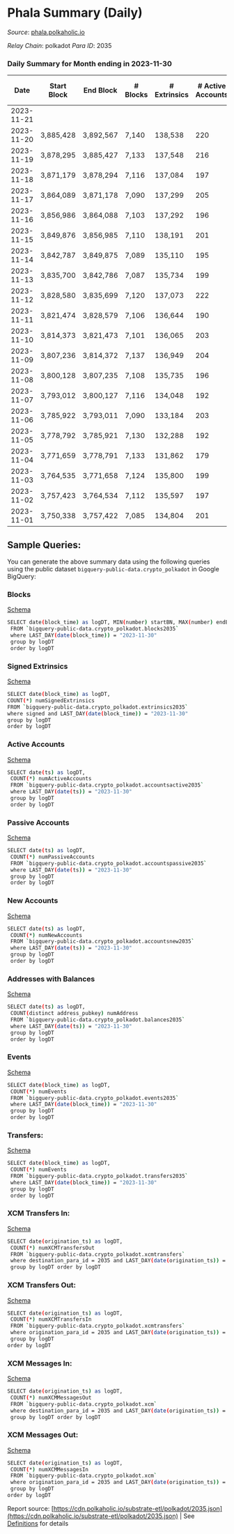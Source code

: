 # Phala Summary (Daily)

_Source_: [phala.polkaholic.io](https://phala.polkaholic.io)

*Relay Chain*: polkadot
*Para ID*: 2035



### Daily Summary for Month ending in 2023-11-30


| Date    | Start Block | End Block | # Blocks | # Extrinsics | # Active Accounts | # Passive Accounts | # New Accounts | # Addresses | # Events  | # Transfers ($USD) | # XCM Transfers In ($USD) | # XCM Transfers Out ($USD) | # XCM In | # XCM Out | Issues |
|---------|-------------|-----------|----------|--------------|-------------------|--------------------|----------------|-------------|-----------|--------------------|---------------------------|----------------------------|----------|-----------|--------|
| 2023-11-21 |  |  |  |  |  |  |  |  |  |   |   | 4 ($310.39) |  | 4 |  |
| 2023-11-20 | 3,885,428 | 3,892,567 | 7,140 | 138,538 | 220 | 141 | 13 | 4,541 | 2,270,339 | 139,775 ($2,129,768.55) | 6 ($3,352.03) | 10 ($2,920.21) | 6 | 10 |  |
| 2023-11-19 | 3,878,295 | 3,885,427 | 7,133 | 137,548 | 216 | 183 |  | 4,529 | 2,266,602 | 139,253 ($59,070.73) | 6 ($419.20) | 1 ($245.48) | 10 | 2 |  |
| 2023-11-18 | 3,871,179 | 3,878,294 | 7,116 | 137,084 | 197 | 115 | 4 | 4,526 | 2,268,262 | 139,656 ($42,593.55) | 3 ($1,147.25) | 2 ($30.92) | 6 | 4 |  |
| 2023-11-17 | 3,864,089 | 3,871,178 | 7,090 | 137,299 | 205 | 127 | 9 | 4,523 | 2,271,739 | 139,343 ($188,820.35) | 4 ($223.81) | 2 ($136.70) | 9 | 4 |  |
| 2023-11-16 | 3,856,986 | 3,864,088 | 7,103 | 137,292 | 196 | 156 | 5 | 4,518 | 2,276,528 | 139,229 ($206,443.71) | 1 ($17.40) | 3 ($70.10) | 2 | 6 |  |
| 2023-11-15 | 3,849,876 | 3,856,985 | 7,110 | 138,191 | 201 | 105 |  | 4,514 | 2,289,904 | 139,846 ($102,674.14) | 5 ($1,692.29) | 6 ($53.54) | 5 | 7 |  |
| 2023-11-14 | 3,842,787 | 3,849,875 | 7,089 | 135,110 | 195 | 111 | 11 | 4,515 | 2,245,296 | 137,218 ($30,651.86) | 7 ($441.69) | 7 ($1,903.42) | 7 | 7 |  |
| 2023-11-13 | 3,835,700 | 3,842,786 | 7,087 | 135,734 | 199 | 122 | 1 | 4,505 | 2,258,131 | 138,448 ($22,495.95) | 5 ($2,290.83) | 3 ($439.03) | 5 | 3 |  |
| 2023-11-12 | 3,828,580 | 3,835,699 | 7,120 | 137,073 | 222 | 169 | 17 | 4,504 | 2,278,385 | 138,812 ($399,156.29) | 9 ($798.14) | 13 ($4,083.33) | 13 | 18 |  |
| 2023-11-11 | 3,821,474 | 3,828,579 | 7,106 | 136,644 | 190 | 74 | 5 | 4,490 | 2,262,445 | 137,682 ($25,386.81) | 5 ($1,053.49) | 6 ($799.55) | 10 | 11 |  |
| 2023-11-10 | 3,814,373 | 3,821,473 | 7,101 | 136,065 | 203 | 128 | 9 | 4,485 | 2,255,739 | 137,481 ($21,669.33) | 5 ($704.60) | 5 ($1,354.69) | 5 | 5 |  |
| 2023-11-09 | 3,807,236 | 3,814,372 | 7,137 | 136,949 | 204 | 113 | 6 | 4,481 | 2,272,211 | 138,503 ($69,985.61) | 9 ($393.22) | 10 ($1,404.49) | 10 | 11 |  |
| 2023-11-08 | 3,800,128 | 3,807,235 | 7,108 | 135,735 | 196 | 158 |  | 4,478 | 2,244,751 | 138,264 ($75,012.58) | 1 ($106.87) | 2 ($645.14) | 1 | 2 |  |
| 2023-11-07 | 3,793,012 | 3,800,127 | 7,116 | 134,048 | 192 | 96 | 4 | 4,479 | 2,222,484 | 137,088 ($14,903.87) | 4 ($161.37) | 3 ($522.64) | 7 | 3 |  |
| 2023-11-06 | 3,785,922 | 3,793,011 | 7,090 | 133,184 | 203 | 131 |  | 4,477 | 2,210,460 | 136,341 ($38,363.90) | 4 ($390.75) | 12 ($5,014.32) | 5 | 12 |  |
| 2023-11-05 | 3,778,792 | 3,785,921 | 7,130 | 132,288 | 192 | 105 | 4 | 4,467 | 2,184,102 | 134,765 ($30,717.53) |   | 2 ($122.74) | 1 | 2 |  |
| 2023-11-04 | 3,771,659 | 3,778,791 | 7,133 | 131,862 | 179 | 88 | 4 | 4,469 | 2,182,550 | 134,242 ($12,496.05) |   | 1 ($17.06) |  | 1 |  |
| 2023-11-03 | 3,764,535 | 3,771,658 | 7,124 | 135,800 | 199 | 161 |  | 4,466 | 2,252,479 | 138,402 ($70,687.20) | 1 ($175.76) | 4 ($162.22) | 7 | 8 |  |
| 2023-11-02 | 3,757,423 | 3,764,534 | 7,112 | 135,597 | 197 | 92 | 3 | 4,463 | 2,249,568 | 138,363 ($923,050.17) |   | 1  | 6 | 1 |  |
| 2023-11-01 | 3,750,338 | 3,757,422 | 7,085 | 134,804 | 201 | 78 | 2 | 4,461 | 2,233,949 | 137,159 ($120,375.41) | 5 ($766.18) | 9 ($1,122.64) | 8 | 10 |  |

## Sample Queries:
You can generate the above summary data using the following queries using the public dataset `bigquery-public-data.crypto_polkadot` in Google BigQuery:


### Blocks 

[Schema](https://github.com/colorfulnotion/substrate-etl/blob/main/schema/blocks.json)

```bash
SELECT date(block_time) as logDT, MIN(number) startBN, MAX(number) endBN, COUNT(*) numBlocks 
 FROM `bigquery-public-data.crypto_polkadot.blocks2035`  
 where LAST_DAY(date(block_time)) = "2023-11-30" 
 group by logDT 
 order by logDT
```

### Signed Extrinsics 

[Schema](https://github.com/colorfulnotion/substrate-etl/blob/main/schema/extrinsics.json)

```bash
SELECT date(block_time) as logDT, 
COUNT(*) numSignedExtrinsics 
FROM `bigquery-public-data.crypto_polkadot.extrinsics2035`  
where signed and LAST_DAY(date(block_time)) = "2023-11-30" 
group by logDT 
order by logDT
```

### Active Accounts 

[Schema](https://github.com/colorfulnotion/substrate-etl/blob/main/schema/accountsactive.json)

```bash
SELECT date(ts) as logDT, 
 COUNT(*) numActiveAccounts 
 FROM `bigquery-public-data.crypto_polkadot.accountsactive2035` 
 where LAST_DAY(date(ts)) = "2023-11-30" 
 group by logDT 
 order by logDT
```

### Passive Accounts 

[Schema](https://github.com/colorfulnotion/substrate-etl/blob/main/schema/accountspassive.json)

```bash
SELECT date(ts) as logDT, 
 COUNT(*) numPassiveAccounts 
 FROM `bigquery-public-data.crypto_polkadot.accountspassive2035` 
 where LAST_DAY(date(ts)) = "2023-11-30" 
 group by logDT 
 order by logDT
```

### New Accounts 

[Schema](https://github.com/colorfulnotion/substrate-etl/blob/main/schema/accountsnew.json)

```bash
SELECT date(ts) as logDT, 
 COUNT(*) numNewAccounts 
 FROM `bigquery-public-data.crypto_polkadot.accountsnew2035` 
 where LAST_DAY(date(ts)) = "2023-11-30" 
 group by logDT
 order by logDT
```

### Addresses with Balances 

[Schema](https://github.com/colorfulnotion/substrate-etl/blob/main/schema/balances.json)

```bash
SELECT date(ts) as logDT,
 COUNT(distinct address_pubkey) numAddress 
 FROM `bigquery-public-data.crypto_polkadot.balances2035` 
 where LAST_DAY(date(ts)) = "2023-11-30" 
 group by logDT 
 order by logDT
```

### Events 

[Schema](https://github.com/colorfulnotion/substrate-etl/blob/main/schema/events.json)

```bash
SELECT date(block_time) as logDT, 
 COUNT(*) numEvents 
 FROM `bigquery-public-data.crypto_polkadot.events2035` 
 where LAST_DAY(date(block_time)) = "2023-11-30" 
 group by logDT 
 order by logDT
```

### Transfers:

[Schema](https://github.com/colorfulnotion/substrate-etl/blob/main/schema/transfers.json)

```bash
SELECT date(block_time) as logDT, 
 COUNT(*) numEvents 
 FROM `bigquery-public-data.crypto_polkadot.transfers2035` 
 where LAST_DAY(date(block_time)) = "2023-11-30" 
 group by logDT 
 order by logDT
```

### XCM Transfers In: 

[Schema](https://github.com/colorfulnotion/substrate-etl/blob/main/schema/xcmtransfers.json)

```bash
SELECT date(origination_ts) as logDT, 
 COUNT(*) numXCMTransfersOut 
 FROM `bigquery-public-data.crypto_polkadot.xcmtransfers` 
 where destination_para_id = 2035 and LAST_DAY(date(origination_ts)) = "2023-11-30" 
 group by logDT order by logDT
```

### XCM Transfers Out: 

[Schema](https://github.com/colorfulnotion/substrate-etl/blob/main/schema/xcmtransfers.json)

```bash
SELECT date(origination_ts) as logDT, 
 COUNT(*) numXCMTransfersIn 
 FROM `bigquery-public-data.crypto_polkadot.xcmtransfers` 
 where origination_para_id = 2035 and LAST_DAY(date(origination_ts)) = "2023-11-30" 
 group by logDT 
order by logDT
```

### XCM Messages In: 

[Schema](https://github.com/colorfulnotion/substrate-etl/blob/main/schema/xcm.json)

```bash
SELECT date(origination_ts) as logDT, 
 COUNT(*) numXCMMessagesOut 
 FROM `bigquery-public-data.crypto_polkadot.xcm` 
 where destination_para_id = 2035 and LAST_DAY(date(origination_ts)) = "2023-11-30" 
 group by logDT order by logDT
```

### XCM Messages Out: 

[Schema](https://github.com/colorfulnotion/substrate-etl/blob/main/schema/xcm.json)

```bash
SELECT date(origination_ts) as logDT, 
 COUNT(*) numXCMMessagesIn 
 FROM `bigquery-public-data.crypto_polkadot.xcm` 
 where origination_para_id = 2035 and LAST_DAY(date(origination_ts)) = "2023-11-30" 
 group by logDT 
order by logDT
```


Report source: [https://cdn.polkaholic.io/substrate-etl/polkadot/2035.json](https://cdn.polkaholic.io/substrate-etl/polkadot/2035.json) | See [Definitions](/DEFINITIONS.md) for details
